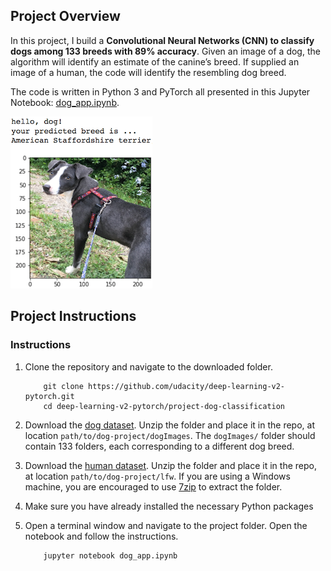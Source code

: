 [//]: # (Image References)

[image1]: ./images/sample_dog_output.png "Sample Output"
[image2]: ./images/vgg16_model.png "VGG-16 Model Layers"
[image3]: ./images/vgg16_model_draw.png "VGG16 Model Figure"


## Project Overview

In this project, I build a __Convolutional Neural Networks (CNN) to classify dogs among 133 breeds with 89% accuracy__. Given an image of a dog, the algorithm will identify an estimate of the canine’s breed.  If supplied an image of a human, the code will identify the resembling dog breed.  

The code is written in Python 3 and PyTorch all presented in this Jupyter Notebook: [dog_app.ipynb](dog_app.ipynb).

![Sample Output][image1]

## Project Instructions

### Instructions

1. Clone the repository and navigate to the downloaded folder.
	
	```	
		git clone https://github.com/udacity/deep-learning-v2-pytorch.git
		cd deep-learning-v2-pytorch/project-dog-classification
	```
3. Download the [dog dataset](https://s3-us-west-1.amazonaws.com/udacity-aind/dog-project/dogImages.zip).  Unzip the folder and place it in the repo, at location `path/to/dog-project/dogImages`.  The `dogImages/` folder should contain 133 folders, each corresponding to a different dog breed.
4. Download the [human dataset](http://vis-www.cs.umass.edu/lfw/lfw.tgz).  Unzip the folder and place it in the repo, at location `path/to/dog-project/lfw`.  If you are using a Windows machine, you are encouraged to use [7zip](http://www.7-zip.org/) to extract the folder. 
5. Make sure you have already installed the necessary Python packages
6. Open a terminal window and navigate to the project folder. Open the notebook and follow the instructions.
	
	```
		jupyter notebook dog_app.ipynb
	```

